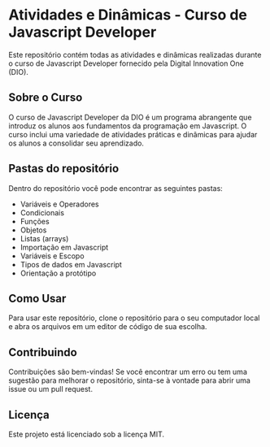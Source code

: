 # Atividades e Dinâmicas - Curso de Javascript Developer

Este repositório contém todas as atividades e dinâmicas realizadas durante o curso de Javascript Developer fornecido pela Digital Innovation One (DIO).

## Sobre o Curso

O curso de Javascript Developer da DIO é um programa abrangente que introduz os alunos aos fundamentos da programação em Javascript. O curso inclui uma variedade de atividades práticas e dinâmicas para ajudar os alunos a consolidar seu aprendizado.

## Pastas do repositório

Dentro do repositório você pode encontrar as seguintes pastas:

- Variáveis e Operadores
- Condicionais
- Funções
- Objetos
- Listas (arrays)
- Importação em Javascript
- Variáveis e Escopo
- Tipos de dados em Javascript
- Orientação a protótipo

## Como Usar

Para usar este repositório, clone o repositório para o seu computador local e abra os arquivos em um editor de código de sua escolha.

## Contribuindo

Contribuições são bem-vindas! Se você encontrar um erro ou tem uma sugestão para melhorar o repositório, sinta-se à vontade para abrir uma issue ou um pull request.

## Licença

Este projeto está licenciado sob a licença MIT.
